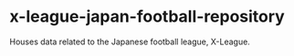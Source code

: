 # x-league-japan-football-repository
Houses data related to the Japanese football league, X-League.
